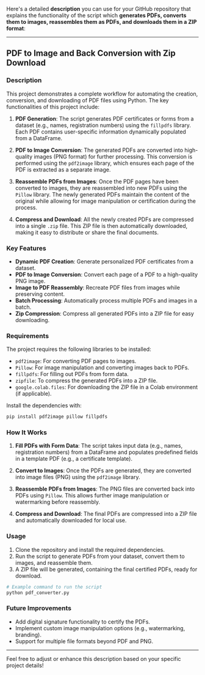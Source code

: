 Here's a detailed **description** you can use for your GitHub repository that explains the functionality of the script which **generates PDFs, converts them to images, reassembles them as PDFs, and downloads them in a ZIP format**:

---

## PDF to Image and Back Conversion with Zip Download

### Description

This project demonstrates a complete workflow for automating the creation, conversion, and downloading of PDF files using Python. The key functionalities of this project include:

1. **PDF Generation**: The script generates PDF certificates or forms from a dataset (e.g., names, registration numbers) using the `fillpdfs` library. Each PDF contains user-specific information dynamically populated from a DataFrame.
   
2. **PDF to Image Conversion**: The generated PDFs are converted into high-quality images (PNG format) for further processing. This conversion is performed using the `pdf2image` library, which ensures each page of the PDF is extracted as a separate image.

3. **Reassemble PDFs from Images**: Once the PDF pages have been converted to images, they are reassembled into new PDFs using the `Pillow` library. The newly generated PDFs maintain the content of the original while allowing for image manipulation or certification during the process.

4. **Compress and Download**: All the newly created PDFs are compressed into a single `.zip` file. This ZIP file is then automatically downloaded, making it easy to distribute or share the final documents.

### Key Features

- **Dynamic PDF Creation**: Generate personalized PDF certificates from a dataset.
- **PDF to Image Conversion**: Convert each page of a PDF to a high-quality PNG image.
- **Image to PDF Reassembly**: Recreate PDF files from images while preserving content.
- **Batch Processing**: Automatically process multiple PDFs and images in a batch.
- **Zip Compression**: Compress all generated PDFs into a ZIP file for easy downloading.

### Requirements

The project requires the following libraries to be installed:

- `pdf2image`: For converting PDF pages to images.
- `Pillow`: For image manipulation and converting images back to PDFs.
- `fillpdfs`: For filling out PDFs from form data.
- `zipfile`: To compress the generated PDFs into a ZIP file.
- `google.colab.files`: For downloading the ZIP file in a Colab environment (if applicable).

Install the dependencies with:

```bash
pip install pdf2image pillow fillpdfs
```

### How It Works

1. **Fill PDFs with Form Data**: The script takes input data (e.g., names, registration numbers) from a DataFrame and populates predefined fields in a template PDF (e.g., a certificate template).
   
2. **Convert to Images**: Once the PDFs are generated, they are converted into image files (PNG) using the `pdf2image` library.

3. **Reassemble PDFs from Images**: The PNG files are converted back into PDFs using `Pillow`. This allows further image manipulation or watermarking before reassembly.

4. **Compress and Download**: The final PDFs are compressed into a ZIP file and automatically downloaded for local use.

### Usage

1. Clone the repository and install the required dependencies.
2. Run the script to generate PDFs from your dataset, convert them to images, and reassemble them.
3. A ZIP file will be generated, containing the final certified PDFs, ready for download.

```python
# Example command to run the script
python pdf_converter.py
```

### Future Improvements

- Add digital signature functionality to certify the PDFs.
- Implement custom image manipulation options (e.g., watermarking, branding).
- Support for multiple file formats beyond PDF and PNG.

---

Feel free to adjust or enhance this description based on your specific project details!
